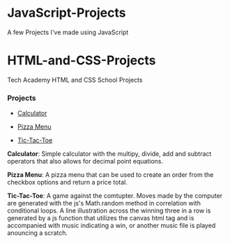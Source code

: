 # JavaScript-Projects

A few Projects I've made using JavaScript

# HTML-and-CSS-Projects
Tech Academy HTML and CSS School Projects

### Projects

+ [Calculator](https://github.com/JonGano/JavaScript-Projects/commit/0dbb211467c6a9d5ab19c53d11ba89c808dbcffa) 

+ [Pizza Menu](https://github.com/JonGano/JavaScript-Projects/commit/e6710baf49868739a8ffbbd7702888a536daf1c8)

+ [Tic-Tac-Toe](https://github.com/JonGano/JavaScript-Projects/tree/main/basic%20javascript%20projects/TicTacToe)

**Calculator**: Simple calculator with the multipy, divide, add and subtract operators that also allows for decimal point equations.

**Pizza Menu**: A pizza menu that can be used to create an order from the checkbox options and return a price total.

**Tic-Tac-Toe**: A game against the comtupter. Moves made by the computer are generated with the js's Math.random method in correlation with conditional loops. A line illustration across the winning three in a row is generated by a js function that utilizes the canvas html tag and is accompanied with music indicating a win, or another music file is played anouncing a scratch.

